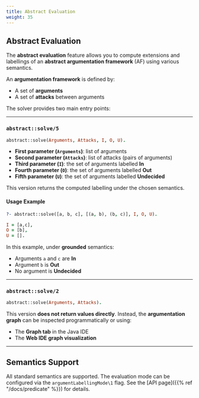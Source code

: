 ```yaml
---
title: Abstract Evaluation
weight: 35 
---
```


## Abstract Evaluation

The **abstract evaluation** feature allows you to compute extensions and labellings of an **abstract argumentation framework** (AF) using various semantics.  

An **argumentation framework** is defined by:
- A set of **arguments**  
- A set of **attacks** between arguments  

The solver provides two main entry points:

---

### `abstract::solve/5`

```prolog
abstract::solve(Arguments, Attacks, I, O, U).
````

* **First parameter (`Arguments`)**: list of arguments
* **Second parameter (`Attacks`)**: list of attacks (pairs of arguments)
* **Third parameter (`I`)**: the set of arguments labelled **In**
* **Fourth parameter (`O`)**: the set of arguments labelled **Out**
* **Fifth parameter (`U`)**: the set of arguments labelled **Undecided**

This version returns the computed labelling under the chosen semantics.

#### Usage Example

```prolog
?- abstract::solve([a, b, c], [(a, b), (b, c)], I, O, U).

I = [a,c],
O = [b],
U = [].
```

In this example, under **grounded** semantics:

* Arguments `a` and `c` are **In**
* Argument `b` is **Out**
* No argument is **Undecided**

---

### `abstract::solve/2`

```prolog
abstract::solve(Arguments, Attacks).
```

This version **does not return values directly**.
Instead, the **argumentation graph** can be inspected programmatically or using:

* The **Graph tab** in the Java IDE
* The **Web IDE graph visualization**

---

## Semantics Support

All standard semantics are supported. The evaluation mode can be configured via the `argumentLabellingMode\1` flag. See the [API page]({{% ref "/docs/predicate" %}}) for details.
